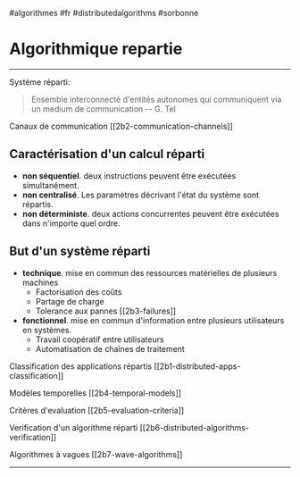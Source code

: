 #algorithmes #fr #distributedalgorithms #sorbonne
# Algorithmique repartie
---
Système réparti:
> Ensemble interconnecté d'entités autonomes qui communiquent via un medium de communication
> -- G. Tel

Canaux de communication [[2b2-communication-channels]]
## Caractérisation d'un calcul réparti
+ **non séquentiel**. deux instructions peuvent être exécutées simultanément.
+ **non centralisé**. Les paramètres décrivant l'état du système sont répartis.
+ **non déterministe**. deux actions concurrentes peuvent être exécutées dans n'importe quel ordre.
## But d'un système réparti
+ **technique**. mise en commun des ressources matérielles de plusieurs machines
	+ Factorisation des coûts
	+ Partage de charge
	+ Tolerance aux pannes [[2b3-failures]]
+ **fonctionnel**. mise en commun d'information entre plusieurs utilisateurs en systèmes.
	+ Travail coopératif entre utilisateurs
	+ Automatisation de chaînes de traitement 

Classification des applications répartis [[2b1-distributed-apps-classification]]

Modèles temporelles [[2b4-temporal-models]]

Critères d'evaluation [[2b5-evaluation-criteria]]

Verification d'un algorithme réparti [[2b6-distributed-algorithms-verification]]

Algorithmes à vagues [[2b7-wave-algorithms]]

---
